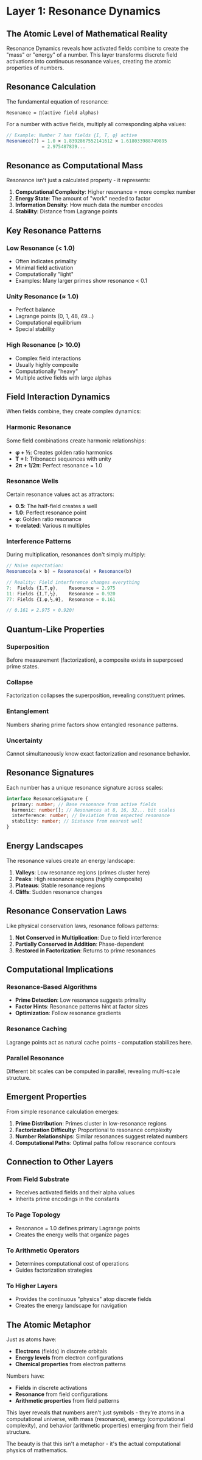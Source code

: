 # Layer 1: Resonance Dynamics

## The Atomic Level of Mathematical Reality

Resonance Dynamics reveals how activated fields combine to create the "mass" or "energy" of a number. This layer transforms discrete field activations into continuous resonance values, creating the atomic properties of numbers.

## Resonance Calculation

The fundamental equation of resonance:

```
Resonance = ∏(active field alphas)
```

For a number with active fields, multiply all corresponding alpha values:

```typescript
// Example: Number 7 has fields {I, T, φ} active
Resonance(7) = 1.0 × 1.8392867552141612 × 1.618033988749895
             = 2.975487839...
```

## Resonance as Computational Mass

Resonance isn't just a calculated property - it represents:

1. **Computational Complexity**: Higher resonance = more complex number
2. **Energy State**: The amount of "work" needed to factor
3. **Information Density**: How much data the number encodes
4. **Stability**: Distance from Lagrange points

## Key Resonance Patterns

### Low Resonance (< 1.0)

- Often indicates primality
- Minimal field activation
- Computationally "light"
- Examples: Many larger primes show resonance < 0.1

### Unity Resonance (≈ 1.0)

- Perfect balance
- Lagrange points (0, 1, 48, 49...)
- Computational equilibrium
- Special stability

### High Resonance (> 10.0)

- Complex field interactions
- Usually highly composite
- Computationally "heavy"
- Multiple active fields with large alphas

## Field Interaction Dynamics

When fields combine, they create complex dynamics:

### Harmonic Resonance

Some field combinations create harmonic relationships:

- **φ + ½**: Creates golden ratio harmonics
- **T + I**: Tribonacci sequences with unity
- **2π + 1/2π**: Perfect resonance = 1.0

### Resonance Wells

Certain resonance values act as attractors:

- **0.5**: The half-field creates a well
- **1.0**: Perfect resonance point
- **φ**: Golden ratio resonance
- **π-related**: Various π multiples

### Interference Patterns

During multiplication, resonances don't simply multiply:

```typescript
// Naive expectation:
Resonance(a × b) = Resonance(a) × Resonance(b)

// Reality: Field interference changes everything
7:  Fields {I,T,φ},    Resonance = 2.975
11: Fields {I,T,½},    Resonance = 0.920
77: Fields {I,φ,½,θ},  Resonance = 0.161

// 0.161 ≠ 2.975 × 0.920!
```

## Quantum-Like Properties

### Superposition

Before measurement (factorization), a composite exists in superposed prime states.

### Collapse

Factorization collapses the superposition, revealing constituent primes.

### Entanglement

Numbers sharing prime factors show entangled resonance patterns.

### Uncertainty

Cannot simultaneously know exact factorization and resonance behavior.

## Resonance Signatures

Each number has a unique resonance signature across scales:

```typescript
interface ResonanceSignature {
  primary: number; // Base resonance from active fields
  harmonic: number[]; // Resonances at 8, 16, 32... bit scales
  interference: number; // Deviation from expected resonance
  stability: number; // Distance from nearest well
}
```

## Energy Landscapes

The resonance values create an energy landscape:

1. **Valleys**: Low resonance regions (primes cluster here)
2. **Peaks**: High resonance regions (highly composite)
3. **Plateaus**: Stable resonance regions
4. **Cliffs**: Sudden resonance changes

## Resonance Conservation Laws

Like physical conservation laws, resonance follows patterns:

1. **Not Conserved in Multiplication**: Due to field interference
2. **Partially Conserved in Addition**: Phase-dependent
3. **Restored in Factorization**: Returns to prime resonances

## Computational Implications

### Resonance-Based Algorithms

- **Prime Detection**: Low resonance suggests primality
- **Factor Hints**: Resonance patterns hint at factor sizes
- **Optimization**: Follow resonance gradients

### Resonance Caching

Lagrange points act as natural cache points - computation stabilizes here.

### Parallel Resonance

Different bit scales can be computed in parallel, revealing multi-scale structure.

## Emergent Properties

From simple resonance calculation emerges:

1. **Prime Distribution**: Primes cluster in low-resonance regions
2. **Factorization Difficulty**: Proportional to resonance complexity
3. **Number Relationships**: Similar resonances suggest related numbers
4. **Computational Paths**: Optimal paths follow resonance contours

## Connection to Other Layers

### From Field Substrate

- Receives activated fields and their alpha values
- Inherits prime encodings in the constants

### To Page Topology

- Resonance = 1.0 defines primary Lagrange points
- Creates the energy wells that organize pages

### To Arithmetic Operators

- Determines computational cost of operations
- Guides factorization strategies

### To Higher Layers

- Provides the continuous "physics" atop discrete fields
- Creates the energy landscape for navigation

## The Atomic Metaphor

Just as atoms have:

- **Electrons** (fields) in discrete orbitals
- **Energy levels** from electron configurations
- **Chemical properties** from electron patterns

Numbers have:

- **Fields** in discrete activations
- **Resonance** from field configurations
- **Arithmetic properties** from field patterns

This layer reveals that numbers aren't just symbols - they're atoms in a computational universe, with mass (resonance), energy (computational complexity), and behavior (arithmetic properties) emerging from their field structure.

The beauty is that this isn't a metaphor - it's the actual computational physics of mathematics.
